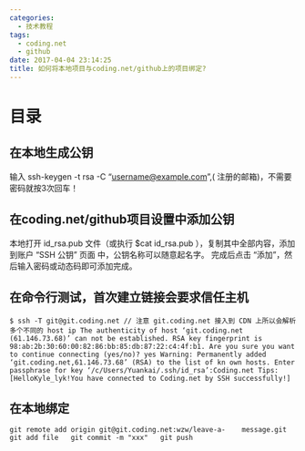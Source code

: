 ```yaml
---
categories:
  - 技术教程
tags:
  - coding.net
  - github
date: 2017-04-04 23:14:25
title: 如何将本地项目与coding.net/github上的项目绑定?
---
```

# 目录 #

## 在本地生成公钥 ##

输入 ssh-keygen -t rsa -C “username@example.com”,( 注册的邮箱)，不需要密码就按3次回车！

## 在coding.net/github项目设置中添加公钥 ##

本地打开 id_rsa.pub 文件（或执行 $cat id_rsa.pub ），复制其中全部内容，添加到账户 “SSH 公钥” 页面 中，公钥名称可以随意起名字。 
完成后点击 “添加”，然后输入密码或动态码即可添加完成。
<!-- more -->

## 在命令行测试，首次建立链接会要求信任主机 ##

`$ ssh -T git@git.coding.net // 注意 git.coding.net 接入到 CDN 上所以会解析多个不同的 host ip The authenticity of host ‘git.coding.net (61.146.73.68)’ can not be established. RSA key fingerprint is 98:ab:2b:30:60:00:82:86:bb:85:db:87:22:c4:4f:b1. Are you sure you want to continue connecting (yes/no)? yes Warning: Permanently added ‘git.coding.net,61.146.73.68’ (RSA) to the list of kn own hosts.
Enter passphrase for key ‘/c/Users/Yuankai/.ssh/id_rsa’:Coding.net Tips:[HelloKyle_lyk!You have connected to Coding.net by SSH successfully!]`

## 在本地绑定 ##

  `git remote add origin git@git.coding.net:wzw/leave-a-    message.git    
  git add file  
  git commit -m "xxx"  
  git push`   
